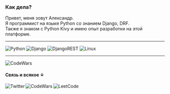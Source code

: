 ### Как дела?

Привет, меня зовут Александр. <br>
Я программист на языке Python со знанием Django, DRF. <br>
Также я знаком с Python Kivy и имею опыт разработки на этой платформе. <br>
<hr>

![Python](https://img.shields.io/badge/python-3670A0?style=for-the-badge&logo=python&logoColor=ffdd54)
![Django](https://img.shields.io/badge/django-%23092E20.svg?style=for-the-badge&logo=django&logoColor=white)
![DjangoREST](https://img.shields.io/badge/DJANGO-REST-ff1709?style=for-the-badge&logo=django&logoColor=white&color=ff1709&labelColor=gray)
![Linux](https://img.shields.io/badge/Linux-FCC624?style=for-the-badge&logo=linux&logoColor=black)

<hr>

![CodeWars](https://www.codewars.com/users/sonoffjord/badges/large)

#### Связь и всякое ↓

[<img align="left" alt="Twitter" src="https://img.shields.io/badge/Twitter-%231DA1F2.svg?style=for-the-badge&logo=Twitter&logoColor=white" />][Twitter]
[<img align="left" alt="CodeWars" src="https://img.shields.io/badge/Codewars-B1361E?style=for-the-badge&logo=codewars&logoColor=grey" />][CodeWars]
[<img align="left" alt="LeetCode" src="https://img.shields.io/badge/LeetCode-000000?style=for-the-badge&logo=LeetCode&logoColor=#d16c06" />][leetcode]



[Twitter]: https://twitter.com/sonoffjord
[CodeWars]: https://www.codewars.com/users/sonoffjord
[leetcode]: https://leetcode.com/sonoffjord/
